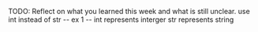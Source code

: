 TODO: Reflect on what you learned this week and what is still unclear.
use int instead of str -- ex 1 --
int represents interger 
str represents string